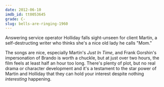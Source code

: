 ```yaml
---
date: 2012-06-10
imdb_id: tt0053645
grade: C-
slug: bells-are-ringing-1960
---
```


Answering service operator Holliday falls sight-unseen for client Martin, a self-destructing writer who thinks she's a nice old lady he calls "Mom."

The songs are nice, especially Martin's _Just In Time_, and Frank Gorshin's impersonation of Brando is worth a chuckle, but at just over two hours, the film feels at least half an hour too long. There's plenty of plot, but no real drama or character development and it's a testament to the star power of Martin and Holliday that they can hold your interest despite nothing _interesting_ happening.
